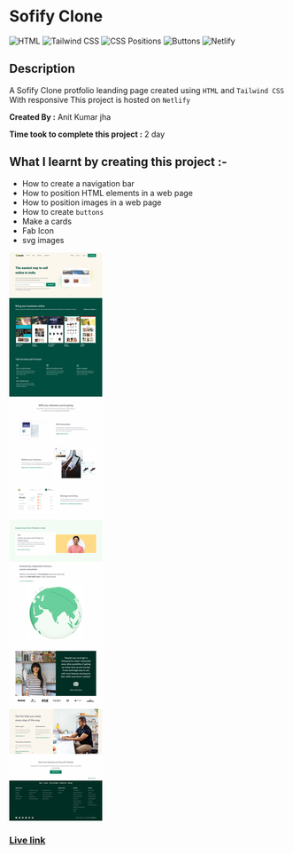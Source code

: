 # Sofify Clone

![HTML](https://img.shields.io/badge/-HTML-red)
![Tailwind CSS](https://img.shields.io/badge/-CSS-brightgreen)
![CSS Positions](https://img.shields.io/badge/-CSS%20Positions-blue)
![Buttons](https://img.shields.io/badge/-Buttons-orange)
![Netlify](https://img.shields.io/badge/-Netlify-green)


## Description

A Sofify Clone protfolio leanding page  created using
`HTML` and `Tailwind CSS` With responsive  This project is hosted on  `Netlify` 

**Created By :** Anit Kumar jha

**Time took to complete this project :** 2 day

## What I learnt by creating this project :-

- How to create a navigation bar
- How to position HTML elements in a web page
- How to position images in a web page
- How to create `buttons`
- Make a cards
- Fab Icon
- svg images


![sofify](./sofify.png)


### [**Live link**](https://live-class-sofify-clone.netlify.app/)







